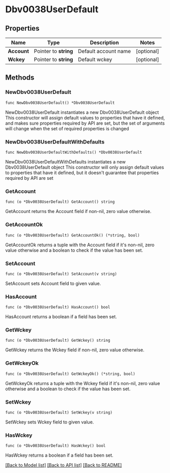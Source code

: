 # Dbv0038UserDefault

## Properties

Name | Type | Description | Notes
------------ | ------------- | ------------- | -------------
**Account** | Pointer to **string** | Default account name | [optional] 
**Wckey** | Pointer to **string** | Default wckey | [optional] 

## Methods

### NewDbv0038UserDefault

`func NewDbv0038UserDefault() *Dbv0038UserDefault`

NewDbv0038UserDefault instantiates a new Dbv0038UserDefault object
This constructor will assign default values to properties that have it defined,
and makes sure properties required by API are set, but the set of arguments
will change when the set of required properties is changed

### NewDbv0038UserDefaultWithDefaults

`func NewDbv0038UserDefaultWithDefaults() *Dbv0038UserDefault`

NewDbv0038UserDefaultWithDefaults instantiates a new Dbv0038UserDefault object
This constructor will only assign default values to properties that have it defined,
but it doesn't guarantee that properties required by API are set

### GetAccount

`func (o *Dbv0038UserDefault) GetAccount() string`

GetAccount returns the Account field if non-nil, zero value otherwise.

### GetAccountOk

`func (o *Dbv0038UserDefault) GetAccountOk() (*string, bool)`

GetAccountOk returns a tuple with the Account field if it's non-nil, zero value otherwise
and a boolean to check if the value has been set.

### SetAccount

`func (o *Dbv0038UserDefault) SetAccount(v string)`

SetAccount sets Account field to given value.

### HasAccount

`func (o *Dbv0038UserDefault) HasAccount() bool`

HasAccount returns a boolean if a field has been set.

### GetWckey

`func (o *Dbv0038UserDefault) GetWckey() string`

GetWckey returns the Wckey field if non-nil, zero value otherwise.

### GetWckeyOk

`func (o *Dbv0038UserDefault) GetWckeyOk() (*string, bool)`

GetWckeyOk returns a tuple with the Wckey field if it's non-nil, zero value otherwise
and a boolean to check if the value has been set.

### SetWckey

`func (o *Dbv0038UserDefault) SetWckey(v string)`

SetWckey sets Wckey field to given value.

### HasWckey

`func (o *Dbv0038UserDefault) HasWckey() bool`

HasWckey returns a boolean if a field has been set.


[[Back to Model list]](../README.md#documentation-for-models) [[Back to API list]](../README.md#documentation-for-api-endpoints) [[Back to README]](../README.md)


